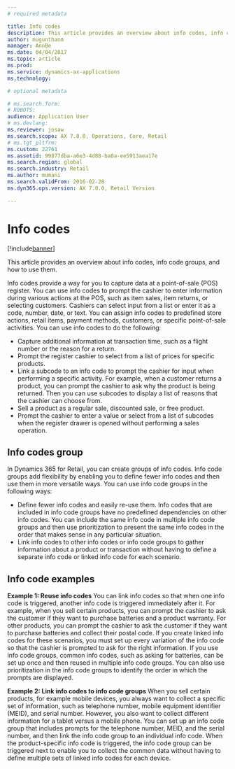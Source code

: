 ```yaml
---
# required metadata

title: Info codes
description: This article provides an overview about info codes, info code groups, and how to use them.
author: mugunthanm
manager: AnnBe
ms.date: 04/04/2017
ms.topic: article
ms.prod: 
ms.service: dynamics-ax-applications
ms.technology: 

# optional metadata

# ms.search.form: 
# ROBOTS: 
audience: Application User
# ms.devlang: 
ms.reviewer: josaw
ms.search.scope: AX 7.0.0, Operations, Core, Retail
# ms.tgt_pltfrm: 
ms.custom: 22761
ms.assetid: 99877dba-a6e3-4d88-ba0a-ee5913aea17e
ms.search.region: global
ms.search.industry: Retail
ms.author: mumani
ms.search.validFrom: 2016-02-28
ms.dyn365.ops.version: AX 7.0.0, Retail Version

---
```


# Info codes

[!include[banner](includes/banner.md)]


This article provides an overview about info codes, info code groups, and how to use them.

Info codes provide a way for you to capture data at a point-of-sale (POS) register. You can use info codes to prompt the cashier to enter information during various actions at the POS, such as item sales, item returns, or selecting customers. Cashiers can select input from a list or enter it as a code, number, date, or text. You can assign info codes to predefined store actions, retail items, payment methods, customers, or specific point-of-sale activities. You can use info codes to do the following:
-   Capture additional information at transaction time, such as a flight number or the reason for a return.
-   Prompt the register cashier to select from a list of prices for specific products.
-   Link a subcode to an info code to prompt the cashier for input when performing a specific activity. For example, when a customer returns a product, you can prompt the cashier to ask why the product is being returned. Then you can use subcodes to display a list of reasons that the cashier can choose from.
-   Sell a product as a regular sale, discounted sale, or free product.
-   Prompt the cashier to enter a value or select from a list of subcodes when the register drawer is opened without performing a sales operation.

## Info codes group
In Dynamics 365 for Retail, you can create groups of info codes. Info code groups add flexibility by enabling you to define fewer info codes and then use them in more versatile ways. You can use info code groups in the following ways:
-   Define fewer info codes and easily re-use them. Info codes that are included in info code groups have no predefined dependencies on other info codes. You can include the same info code in multiple info code groups and then use prioritization to present the same info codes in the order that makes sense in any particular situation.
-   Link info codes to other info codes or info code groups to gather information about a product or transaction without having to define a separate info code or linked info code for each scenario.

## Info code examples
**Example 1: Reuse info codes** You can link info codes so that when one info code is triggered, another info code is triggered immediately after it. For example, when you sell certain products, you can prompt the cashier to ask the customer if they want to purchase batteries and a product warranty. For other products, you can prompt the cashier to ask the customer if they want to purchase batteries and collect their postal code. If you create linked info codes for these scenarios, you must set up every variation of the info code so that the cashier is prompted to ask for the right information. If you use info code groups, common info codes, such as asking for batteries, can be set up once and then reused in multiple info code groups. You can also use prioritization in the info code groups to identify the order in which the prompts are displayed.


**Example 2: Link info codes to info code groups** When you sell certain products, for example mobile devices, you always want to collect a specific set of information, such as telephone number, mobile equipment identifier (MEID), and serial number. However, you also want to collect different information for a tablet versus a mobile phone. You can set up an info code group that includes prompts for the telephone number, MEID, and the serial number, and then link the info code group to an individual info code. When the product-specific info code is triggered, the info code group can be triggered next to enable you to collect the common data without having to define multiple sets of linked info codes for each device.

 



